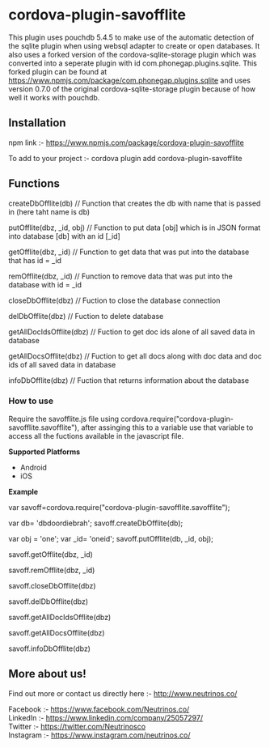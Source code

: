 # cordova-plugin-savofflite

This plugin uses pouchdb 5.4.5 to make use of the automatic detection of the sqlite plugin when using websql adapter to create or open databases. It also uses a forked version of the cordova-sqlite-storage plugin which was converted into a seperate plugin with id com.phonegap.plugins.sqlite. This forked plugin can be found at https://www.npmjs.com/package/com.phonegap.plugins.sqlite and uses version 0.7.0 of the original cordova-sqlite-storage plugin because of how well it works with pouchdb.


## Installation

npm link :- https://www.npmjs.com/package/cordova-plugin-savofflite

To add to your project :- cordova plugin add cordova-plugin-savofflite


## Functions

createDbOfflite(db)  // Function that creates the db with name that is passed in (here taht name is db)

putOfflite(dbz, _id, obj)  // Function to put data [obj] which is in JSON format into database [db] with an id [_id]

getOfflite(dbz, _id)  // Function to get data that was put into the database that has id = _id 

remOfflite(dbz, _id)  // Function to remove data that was put into the database with id = _id 

closeDbOfflite(dbz) // Fuction to close the database connection

delDbOfflite(dbz) // Fuction to delete database

getAllDocIdsOfflite(dbz) // Fuction to get doc ids alone of all saved data in database

getAllDocsOfflite(dbz) // Fuction to get all docs along with doc data and doc ids of all saved data in database

infoDbOfflite(dbz) // Fuction that returns information about the database
    

### How to use

Require the savofflite.js file using cordova.require("cordova-plugin-savofflite.savofflite"), after assinging this to a variable use that variable to access all the fuctions available in the javascript file.

__Supported Platforms__

- Android
- iOS

**Example**  

var savoff=cordova.require("cordova-plugin-savofflite.savofflite");
                    
var db= 'dbdoordiebrah';
savoff.createDbOfflite(db);
                    
var obj = 'one';
var _id= 'oneid';
savoff.putOfflite(db, _id, obj);

savoff.getOfflite(dbz, _id) 

savoff.remOfflite(dbz, _id)  

savoff.closeDbOfflite(dbz) 

savoff.delDbOfflite(dbz)

savoff.getAllDocIdsOfflite(dbz) 

savoff.getAllDocsOfflite(dbz) 

savoff.infoDbOfflite(dbz) 


## More about us!

Find out more or contact us directly here :- http://www.neutrinos.co/

Facebook :- https://www.facebook.com/Neutrinos.co/ <br/>
LinkedIn :- https://www.linkedin.com/company/25057297/ <br/>
Twitter :- https://twitter.com/Neutrinosco <br/>
Instagram :- https://www.instagram.com/neutrinos.co/